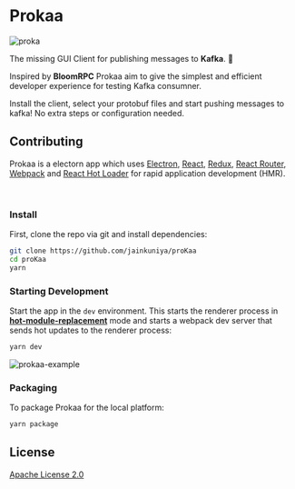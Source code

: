 # Prokaa

![proka](https://user-images.githubusercontent.com/14369357/80859251-c8262d80-8c7c-11ea-8cb2-1e3cef07a802.png)

The missing GUI Client for publishing messages to **Kafka**. 🌸

Inspired by **BloomRPC**
Prokaa aim to give the simplest and efficient developer experience for testing Kafka consumner.

Install the client, select your protobuf files and start pushing messages to kafka!
No extra steps or configuration needed.

## Contributing

<p>
  Prokaa is a electorn app which uses <a href="https://electron.atom.io/">Electron</a>, <a href="https://facebook.github.io/react/">React</a>, <a href="https://github.com/reactjs/redux">Redux</a>, <a href="https://github.com/reactjs/react-router">React Router</a>, <a href="https://webpack.github.io/docs/">Webpack</a> and <a href="https://github.com/gaearon/react-hot-loader">React Hot Loader</a> for rapid application development (HMR).
</p>

<br>

### Install

First, clone the repo via git and install dependencies:

```bash
git clone https://github.com/jainkuniya/proKaa
cd proKaa
yarn
```

### Starting Development

Start the app in the `dev` environment. This starts the renderer process in [**hot-module-replacement**](https://webpack.js.org/guides/hmr-react/) mode and starts a webpack dev server that sends hot updates to the renderer process:

```bash
yarn dev
```

![prokaa-example](https://user-images.githubusercontent.com/18511177/80861361-bbf59c80-8c8b-11ea-8999-9fe1093228cf.png)

### Packaging

To package Prokaa for the local platform:

```bash
yarn package
```

## License

[Apache License 2.0](https://github.com/jainkuniya/proKaa/)
